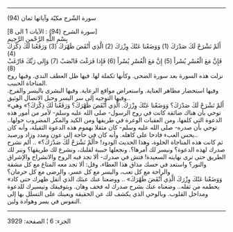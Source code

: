 ------------------------------------------------------------------------

(94) سورة الشّرح مكيّة وآياتها ثمان  
  
\[سورة الشرح (94) : الآيات 1 الى 8\]  
بِسْمِ اللَّهِ الرَّحْمنِ الرَّحِيمِ  
أَلَمْ نَشْرَحْ لَكَ صَدْرَكَ (1) وَوَضَعْنا عَنْكَ وِزْرَكَ (2) الَّذِي أَنْقَضَ ظَهْرَكَ (3) وَرَفَعْنا لَكَ
ذِكْرَكَ (4)  
فَإِنَّ مَعَ الْعُسْرِ يُسْراً (5) إِنَّ مَعَ الْعُسْرِ يُسْراً (6) فَإِذا فَرَغْتَ فَانْصَبْ (7) وَإِلى رَبِّكَ
فَارْغَبْ (8)  
نزلت هذه السورة بعد سورة الضحى. وكأنها تكملة لها. فيها ظل العطف الندي.
وفيها روح المناجاة الحبيب.  
وفيها استحضار مظاهر العناية. واستعراض مواقع الرعاية. وفيها البشرى باليسر
والفرج. وفيها التوجيه إلى سر اليسر وحبل الاتصال الوثيق..  
«أَلَمْ نَشْرَحْ لَكَ صَدْرَكَ؟ وَوَضَعْنا عَنْكَ وِزْرَكَ. الَّذِي أَنْقَضَ ظَهْرَكَ؟ وَرَفَعْنا لَكَ ذِكْرَكَ؟» وهي
توحي بأن هناك ضائقة كانت في روح الرسول- صلى الله عليه وسلم- لأمر من أمور
هذه الدعوة التي كلفها، ومن العقبات الوعرة في طريقها ومن الكيد والمكر
المضروب حولها.. توحي بأن صدره- صلى الله عليه وسلم- كان مثقلا بهموم هذه
الدعوة الثقيلة، وأنه كان يحس العبء فادحا على كاهله. وأنه كان في حاجة إلى
عون ومدد وزاد ورصيد..  
ثم كانت هذه المناجاة الحلوة، وهذا الحديث الودود! «أَلَمْ نَشْرَحْ لَكَ صَدْرَكَ؟» ..
ألم نشرح صدرك لهذه الدعوة؟ ونيسر لك أمرها؟. ونجعلها حبيبة لقلبك، ونشرع
لك طريقها؟ وننر لك الطريق حتى ترى نهايته السعيدة! فتش في صدرك- ألا تجد
فيه الروح والانشراح والإشراق والنور؟ واستعد في حسك مذاق هذا العطاء، وقل:
ألا تجد معه المتاع مع كل مشقة والراحة مع كل تعب، واليسر مع كل عسر،
والرضى مع كل حرمان؟  
«وَوَضَعْنا عَنْكَ وِزْرَكَ الَّذِي أَنْقَضَ ظَهْرَكَ» .. ووضعنا عنك عبئك الذي أثقل ظهرك حتى
كاد يحطمه من ثقله.. وضعناه عنك بشرح صدرك له فخف وهان. وبتوفيقك وتيسيرك
للدعوة ومداخل القلوب. وبالوحي الذي يكشف لك عن الحقيقة ويعينك على التسلل
بها إلى النفوس في يسر وهوادة ولين.

------------------------------------------------------------------------

الجزء: 6 ¦ الصفحة: 3929
